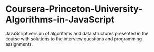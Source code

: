 # Coursera-Princeton-University-Algorithms-in-JavaScript
JavaScript version of algorithms and data structures presented in the course with solutions to the interview questions and programming assignments.
